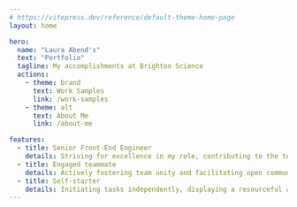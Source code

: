 ```yaml
---
# https://vitepress.dev/reference/default-theme-home-page
layout: home

hero:
  name: "Laura Abend's"
  text: "Portfolio"
  tagline: My accomplishments at Brighton Science
  actions:
    - theme: brand
      text: Work Samples
      link: /work-samples
    - theme: alt
      text: About Me
      link: /about-me

features:
  - title: Senior Front-End Engineer
    details: Striving for excellence in my role, contributing to the team's overall success and achievements.
  - title: Engaged teammate
    details: Actively fostering team unity and facilitating open communication.
  - title: Self-starter
    details: Initiating tasks independently, displaying a resourceful and self-motivated attitude.
---
```


